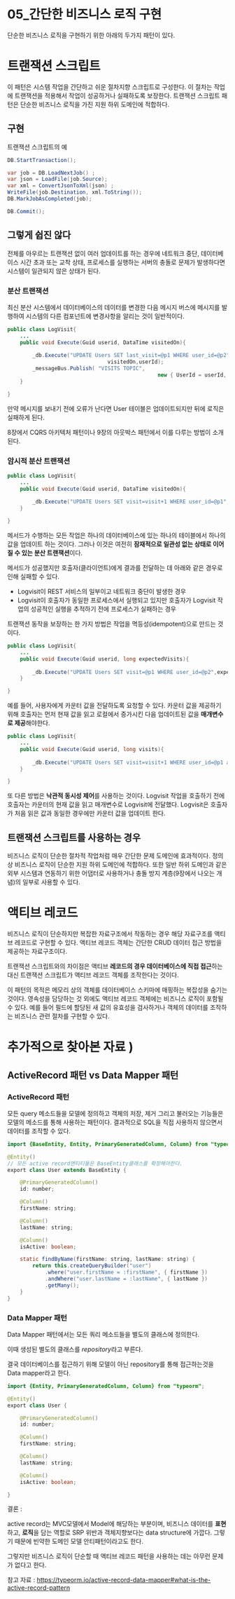 # 05_간단한 비즈니스 로직 구현

단순한 비즈니스 로직을 구현하기 위한 아래의 두가지 패턴이 있다. 

# 트랜잭션 스크립트

이 패턴은 시스템 작업을 간단하고 쉬운 절차지향 스크립트로 구성한다. 이 절차는 작업에 트랜잭션을 적용해서 작업이 성공하거나 실패하도록 보장한다. 트랜잭션 스크립트 패턴은 단순한 비즈니스 로직을 가진 지원 하위 도메인에 적합하다.

## 구현

트랜잭션 스크립트의 예

```java
DB.StartTransaction();

var job = DB.LoadNextJob() ;
var json = LoadFile(job.Source);
var xml = ConvertJsonToXml(json) ;
WriteFile(job.Destination, xml.ToString());
DB.MarkJobAsCompleted(job);

DB.Commit();
```

## 그렇게 쉽진 않다

전체를 아우르는 트랜잭션 없이 여러 업데이트를 하는 경우에 네트워크 중단, 데이터베이스 시간 초과 또는 교착 상태, 프로세스를 실행하는 서버의 충돌로 문제가 발생하다면 시스템이 일관되지 않은 상태가 된다.

### 분산 트랜잭션

최신 분산 시스템에서 데이터베이스의 데이터를 변경한 다음 메시지 버스에 메시지를 발행하여 시스템의 다른 컴포넌트에 변경사항을 알리는 것이 일반적이다.

```java
public class LogVisit{
	...
	public void Execute(Guid userid, DataTime visitedOn){
	
		_db.Execute("UPDATE Users SET last_visit=@p1 WHERE user_id=@p2",
								visitedOn,userId);
		_messageBus.Publish( "VISITS TOPIC",
												new { UserId = userId, VisitDate = visitedOn });
	}

}
```

만약 메시지를 보내기 전에 오류가 난다면 User 테이블은 업데이트되지만 뒤에 로직은 실패하게 된다.

8장에서 CQRS 아키텍처 패턴이나 9장의 아웃박스 패턴에서 이를 다루는 방법이 소개된다.

### 암시적 분산 트랜잭션

```java
public class LogVisit{
	...
	public void Execute(Guid userid, DataTime visitedOn){
	
		_db.Execute("UPDATE Users SET visit=visit+1 WHERE user_id=@p1",userId);
	}

}
```

메서드가 수행하는 모든 작업은 하나의 데이터베이스에 있는 하나의 테이블에서 하나의 값을 업데이트 하는 것이다. 그러나 이것은 여전히 **잠재적으로 일관성 없는 상태로 이어질 수 있는 분산 트랜잭션**이다.

메서드가 성공했지만 호출자(클라이언트)에게 결과를 전달하는 데 아래와 같은 경우로 인해 실패할 수 있다.

- Logvisit이 REST 서비스의 일부이고 네트워크 중단이 발생한 경우
- Logvisit이 호출자가 동일한 프로세스에서 실행되고 있지만 호출자가 Logvisit 작업의 성공적인 실행을 추적하기 전에 프로세스가 실패하는 경우

트랜잭션 동작을 보장하는 한 가지 방법은 작업을 멱등성(idempotent)으로 만드는 것이다.

```java
public class LogVisit{
	...
	public void Execute(Guid userid, long expectedVisits){
	
		_db.Execute("UPDATE Users SET visit=@p1 WHERE user_id=@p2",expectedVisits,userId);
	}

}
```

예를 들어, 사용자에게 카운터 값을 전달하도록 요청할 수 있다. 카운터 값을 제공하기 위해 호출자는 먼저 현재 값을 읽고 로컬에서 증가시킨 다음 업데이트된 값을 **매개변수로 제공**해야한다.

```java
public class LogVisit{
	...
	public void Execute(Guid userid, long visits){
	
		_db.Execute("UPDATE Users SET visit=visit+1 WHERE user_id=@p1 and visit=@p2",userId, visits);
	}

}
```

또 다른 방법은 **낙관적 동시성 제어**를 사용하는 것이다. Logvisit 작업을 호출하기 전에 호출자는 카운터의 현재 값을 읽고 매개변수로 Logvisit에 전달했다. Logvisit은 호출자가 처음 읽은 값과 동일한 경우에만 카운터 값을 업데이트 한다.

## 트랜잭션 스크립트를 사용하는 경우

비즈니스 로직이 단순한 절차적 작업처럼 매우 간단한 문제 도메인에 효과적이다. 정의상 비즈니스 로직이 단순한 지원 하위 도메인에 적합하다. 또한 일반 하위 도메인과 같은 외부 시스템과 연동하기 위한 어댑터로 사용하거나 충돌 방지 계층(9장에서 나오는 개념)의 일부로 사용할 수 있다.

# 액티브 레코드

비즈니스 로직이 단순하지만 복잡한 자료구조에서 작동하는 경우 해당 자료구조를 액티브 레코드로 구현할 수 있다. 액티브 레코드 객체는 간단한 CRUD 데이터 접근 방법을 제공하는 자료구조이다.

트랜잭션 스크립트와의 차이점은 액티브 **레코드의 경우 데이터베이스에 직접 접근**하는 대신 트랜잭션 스크립트가 액티브 레코드 객체를 조작한다는 것이다.

이 패턴의 목적은 메모리 상의 객체를 데이터베이스 스키마에 매핑하는 복잡성을 숨기는 것이다. 영속성을 담당하는 것 외에도 액티브 레코드 객체에는 비즈니스 로직이 포함될 수 있다. 예를 들어 필드에 할당된 새 값의 유효성을 검사하거나 객체의 데이터를 조작하는 비즈니스 관련 절차를 구현할 수 있다.

# 추가적으로 찾아본 자료 )

## ActiveRecord 패턴 vs Data Mapper 패턴

### ActiveRecord 패턴

모든 query 메소드들을 모델에 정의하고 객체의 저장, 제거 그리고 불러오는 기능들은 모델의 메소드를 통해 사용하는 패턴이다. 결과적으로 SQL을 직접 사용하지 않으면서 데이터를 조작할 수 있다.

```java
import {BaseEntity, Entity, PrimaryGeneratedColumn, Column} from "typeorm";

@Entity()
// 모든 active record엔티티들은 BaseEntity클래스를 확장해야한다.
export class User extends BaseEntity {

    @PrimaryGeneratedColumn()
    id: number;

    @Column()
    firstName: string;

    @Column()
    lastName: string;

    @Column()
    isActive: boolean;

    static findByName(firstName: string, lastName: string) {
        return this.createQueryBuilder("user")
            .where("user.firstName = :firstName", { firstName })
            .andWhere("user.lastName = :lastName", { lastName })
            .getMany();
    }
}
```

### **Data Mapper 패턴**

Data Mapper 패턴에서는 모든 쿼리 메소드들을 별도의 클래스에 정의한다.

이때 생성된 별도의 클래스를 *repository*라고 부른다.

결국 데이터베이스를 접근하기 위해 모델이 아닌 repository를 통해 접근하는것을 Data mapper라고 한다.

```java
import {Entity, PrimaryGeneratedColumn, Column} from "typeorm";

@Entity()
export class User {

    @PrimaryGeneratedColumn()
    id: number;

    @Column()
    firstName: string;

    @Column()
    lastName: string;

    @Column()
    isActive: boolean;

}
```

결론 : 

active record는 MVC모델에서 Model에 해당하는 부분이며, 비즈니스 데이터를 **표현**하고, **로직**을 담는 역할로 SRP 위반과 객체지향보다는 data structure에 가깝다. 그렇기 때문에 빈약한 도메인 모델 안티패턴이라고도 한다.

그렇지만 비즈니스 로직이 단순할 때 액티브 레코드 패턴을 사용하는 데는 아무런 문제가 없다고 한다.

참고 자료 : https://typeorm.io/active-record-data-mapper#what-is-the-active-record-pattern